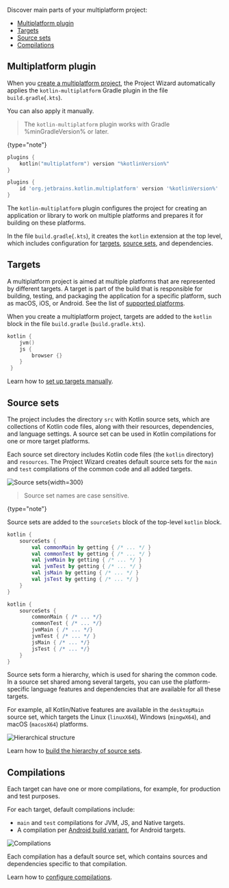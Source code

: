 [//]: # (title: Understand your Kotlin Multiplatform project)

Discover main parts of your multiplatform project:

* [Multiplatform plugin](#multiplatform-plugin)
* [Targets](#targets)
* [Source sets](#source-sets)
* [Compilations](#compilations)

## Multiplatform plugin

When you [create a multiplatform project](mpp-create-lib.md), the Project Wizard automatically applies the `kotlin-multiplatform` Gradle 
plugin in the file `build.gradle`(`.kts`).

You can also apply it manually.

>The `kotlin-multiplatform` plugin works with Gradle %minGradleVersion% or later. 
>
{type="note"}

<tabs group="build-script">
<tab title="Kotlin" group-key="kotlin">

```kotlin
plugins {
    kotlin("multiplatform") version "%kotlinVersion%"
}
```

</tab>
<tab title="Groovy" group-key="groovy">

```groovy
plugins {
    id 'org.jetbrains.kotlin.multiplatform' version '%kotlinVersion%'
}
```

</tab>
</tabs>

The `kotlin-multiplatform` plugin configures the project for creating an application or library to work on multiple platforms 
and prepares it for building on these platforms. 

In the file `build.gradle`(`.kts`), it creates the `kotlin` extension at the top level, which includes 
configuration for [targets](#targets), [source sets](#source-sets), and dependencies.

## Targets

A multiplatform project is aimed at multiple platforms that are represented by different targets. A target is part of the 
build that is responsible for building, testing, and packaging the application for a specific platform, such as macOS, 
iOS, or Android. See the list of [supported platforms](mpp-dsl-reference.md#targets).

When you create a multiplatform project, targets are added to the `kotlin` block in the file `build.gradle` (`build.gradle.kts`).

```kotlin
kotlin {
    jvm()    
    js {
        browser {}
    }
 }
```

Learn how to [set up targets manually](mpp-set-up-targets.md).

## Source sets

The project includes the directory `src` with Kotlin source sets, which are collections of Kotlin code files, along with 
their resources, dependencies, and language settings. A source set can be used in Kotlin compilations for one or more 
target platforms. 

Each source set directory includes Kotlin code files (the `kotlin` directory) and `resources`. The Project Wizard creates 
default source sets for the `main` and `test` compilations of the common code and all added targets. 

![Source sets](source-sets.png){width=300}

>Source set names are case sensitive.
>
{type="note"}

Source sets are added to the `sourceSets` block of the top-level `kotlin` block.

<tabs group="build-script">
<tab title="Kotlin" group-key="kotlin">

```kotlin
kotlin {
    sourceSets {
        val commonMain by getting { /* ... */ }
        val commonTest by getting { /* ... */ }
        val jvmMain by getting { /* ... */ }
        val jvmTest by getting { /* ... */ } 
        val jsMain by getting { /* ... */ }
        val jsTest by getting { /* ... */ } 
    }
}
```

</tab>
<tab title="Groovy" group-key="groovy">

```groovy
kotlin {
    sourceSets {
        commonMain { /* ... */} 
        commonTest { /* ... */}
        jvmMain { /* ... */}
        jvmTest { /* ... */ }
        jsMain { /* ... */}
        jsTest { /* ... */}    
    }
}
```

</tab>
</tabs>

Source sets form a hierarchy, which is used for sharing the common code. In a source set shared among several targets, 
you can use the platform-specific language features and dependencies that are available for all these targets.

For example, all Kotlin/Native features are available in the `desktopMain` source set, which targets the Linux (`linuxX64`), 
Windows (`mingwX64`), and macOS (`macosX64`) platforms.

![Hierarchical structure](hierarchical-structure.png)

Learn how to [build the hierarchy of source sets](mpp-share-on-platforms.md#share-code-on-similar-platforms). 

## Compilations

Each target can have one or more compilations, for example, for production and test purposes.

For each target, default compilations include:

*   `main` and `test` compilations for JVM, JS, and Native targets.
*   A compilation per [Android build variant](https://developer.android.com/studio/build/build-variants), for Android targets.

![Compilations](compilations.png)

Each compilation has a default source set, which contains sources and dependencies specific to that compilation.

Learn how to [configure compilations](mpp-configure-compilations.md). 